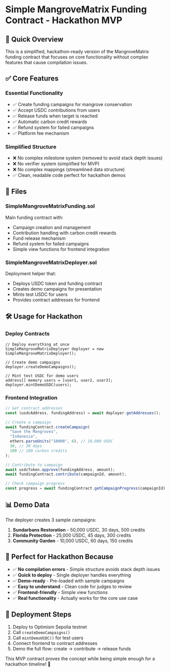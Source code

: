 # Simple MangroveMatrix Funding Contract - Hackathon MVP

## 🎯 **Quick Overview**

This is a simplified, hackathon-ready version of the MangroveMatrix funding contract that focuses on core functionality without complex features that cause compilation issues.

## ✅ **Core Features**

### **Essential Functionality**
- ✅ Create funding campaigns for mangrove conservation
- ✅ Accept USDC contributions from users
- ✅ Release funds when target is reached
- ✅ Automatic carbon credit rewards
- ✅ Refund system for failed campaigns
- ✅ Platform fee mechanism

### **Simplified Structure**
- ❌ No complex milestone system (removed to avoid stack depth issues)
- ❌ No verifier system (simplified for MVP)
- ❌ No complex mappings (streamlined data structure)
- ✅ Clean, readable code perfect for hackathon demos

## 🚀 **Files**

### **SimpleMangroveMatrixFunding.sol**
Main funding contract with:
- Campaign creation and management
- Contribution handling with carbon credit rewards
- Fund release mechanism
- Refund system for failed campaigns
- Simple view functions for frontend integration

### **SimpleMangroveMatrixDeployer.sol**
Deployment helper that:
- Deploys USDC token and funding contract
- Creates demo campaigns for presentation
- Mints test USDC for users
- Provides contract addresses for frontend

## 🛠️ **Usage for Hackathon**

### **Deploy Contracts**
```solidity
// Deploy everything at once
SimpleMangroveMatrixDeployer deployer = new SimpleMangroveMatrixDeployer();

// Create demo campaigns
deployer.createDemoCampaigns();

// Mint test USDC for demo users
address[] memory users = [user1, user2, user3];
deployer.mintDemoUSDC(users);
```

### **Frontend Integration**
```typescript
// Get contract addresses
const (usdcAddress, fundingAddress) = await deployer.getAddresses();

// Create a campaign
await fundingContract.createCampaign(
  "Save the Mangroves",
  "Indonesia", 
  ethers.parseUnits("10000", 6), // 10,000 USDC
  30, // 30 days
  100 // 100 carbon credits
);

// Contribute to campaign
await usdcToken.approve(fundingAddress, amount);
await fundingContract.contribute(campaignId, amount);

// Check campaign progress
const progress = await fundingContract.getCampaignProgress(campaignId);
```

## 📊 **Demo Data**

The deployer creates 3 sample campaigns:
1. **Sundarbans Restoration** - 50,000 USDC, 30 days, 500 credits
2. **Florida Protection** - 25,000 USDC, 45 days, 300 credits  
3. **Community Garden** - 10,000 USDC, 60 days, 150 credits

## 🎪 **Perfect for Hackathon Because**

- ✅ **No compilation errors** - Simple structure avoids stack depth issues
- ✅ **Quick to deploy** - Single deployer handles everything
- ✅ **Demo-ready** - Pre-loaded with sample campaigns
- ✅ **Easy to understand** - Clean code for judges to review
- ✅ **Frontend-friendly** - Simple view functions
- ✅ **Real functionality** - Actually works for the core use case

## 🚀 **Deployment Steps**

1. Deploy to Optimism Sepolia testnet
2. Call `createDemoCampaigns()` 
3. Call `mintDemoUSDC()` for test users
4. Connect frontend to contract addresses
5. Demo the full flow: create → contribute → release funds

This MVP contract proves the concept while being simple enough for a hackathon timeline! 🎯
